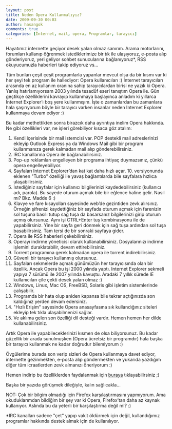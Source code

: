 ```yaml
---
layout: post
title: Neden Opera Kullanmalıyız?
date: 2009-09-30 00:03
author: hasangok
comments: true
categories: [İnternet, mail, opera, Programlar, tarayıcı]
---
```

Hayatımız internette geçiyor desek yalan olmaz sanırım. Arama motorlarını, forumları kullanıp öğrenmek istediklerimize bir tık ile ulaşıyoruz, e-posta alıp gönderiyoruz, yeri  geliyor sohbet sunucularına bağlanıyoruz*, RSS okuyucumuzla haberleri takip ediyoruz vs...

Tüm bunları çeşit çeşit programlarla yapanlar mevcut olsa da bir kısmı var ki her şeyi tek program ile hallediyor: Opera kullanıcıları :) İnternet tarayıcıları arasında en az kullanım oranına sahip tarayıcılardan birisi ne yazık ki Opera. Yanlış hatırlamıyorsam 2003 yılında tesadüf eseri tanıştım Opera ile. Gün geçtikçe özelliklerini kavrayıp kullanmaya başlayınca anladım ki yıllarca Internet Explorer’ı boş yere kullanmışım. İşte o zamanlardan bu zamanlara hala şaşırıyorum böyle bir tarayıcı varken insanlar neden Internet Explorer kullanmaya devam ediyor :)

Bu kadar methettikten sonra birazcık daha ayrıntıya inelim Opera hakkında. Ne gibi özellikleri var, ne işleri görebiliyor kısaca göz atalım:

1. Kendi içerisinde bir mail istemcisi var. POP destekli mail adreslerinizi ekleyip Outlook Express ya da Windows Mail gibi bir program kullanmanıza gerek kalmadan mail alıp gönderebilirsiniz.
2. IRC kanallarına Opera ile bağlanabilirsiniz.
3. Pop-up reklamları engelleyen bir programa ihtiyaç duymazsınız, çünkü opera engelleyebiliyor.
4. Sayfaları Internet Explorer’dan kat kat daha hızlı açar. 10. versiyonunda eklenen "Turbo" özelliği ile yavaş bağlantılarda bile sayfalara hızlıca ulaşabilirsiniz.
5. İstediğiniz sayfalar için kullanıcı bilgilerinizi kaydedebilirsiniz (kullanıcı adı, parola). Bu sayede oturum açmak bile bir eğlence haline gelir. Nasıl mı? Bkz. Madde 6 :)
6. Klavye ve fare kısayolları sayesinde web’de gezintiden zevk alırsınız. Örneğin şifrenizi kaydettiğiniz bir sayfada oturum açmak için farenizin sol tuşuna basılı tutup sağ tuşa da basarsanız bilgilerinizi girip oturum açmış olursunuz. Aynı işi CTRL+Enter tuş kombinasyonu ile de yapabilirsiniz. Yine bir sayfa geri dönmek için sağ tuşa ardından sol tuşa basabilirsiniz. Tam tersi de bir sonraki sayfaya gider.
7. Opera ile RSS haberleri çekebilirsiniz.
8. Operayı indirme yöneticisi olarak kullanabilirsiniz. Dosyalarınızı indirme işlemini duraklatabilir, devam ettirebilirsiniz.
9. Torrent programına gerek kalmadan opera ile torrent indirebilirsiniz.
10. Güvenli bir tarayıcı kullanmış olursunuz.
11. Sayfaları sekmelerde açmak günümüzün her tarayıcısında olan bir özellik. Ancak Opera bu işi 2000 yılında yaptı. Internet Explorer sekmeli yapıya 7 sürümü ile 2007 yılında kavuştu. Aradaki 7 yıllık sürede IE kullanıcıları çile çekti desek yalan olmaz :)
12. Windows, Linux, Mac OS, FreeBSD, Solaris gibi işletim sistemlerinde çalışabilir.
13. Programda bir hata olup aniden kapansa bile tekrar açtığınızda son kaldığınız yerden devam edersiniz.
14. "Hızlı Erişim" sayesinde Opera anasayfasına sık kullandığınız siteleri ekleyip tek tıkla ulaşabilmenizi sağlar.
15. Ve aklıma gelen son özelliği dil desteği vardır. Hemen hemen her dilde kullanabilirsiniz.

Artık Opera ile yapabileceklerinizi kısmen de olsa biliyorsunuz. Bu kadar güzellik bir arada sunulmuşken (Opera ücretsiz bir programdır) hala başka bir tarayıcı kullanmak ne kadar doğrudur bilemiyorum :)

Övgülerime burada son verip sizleri de Opera kullanmaya davet ediyor, internette gezinmekten, e-posta alıp göndermekten ve yukarıda yazdığım diğer tüm icraatlerden zevk almanızı öneriyorum :)

Hemen indirip bu özelliklerden faydalanmak için [buraya](http://www.opera.com/download/) tıklayabilirsiniz ;)

Başka bir yazıda görüşmek dileğiyle, kalın sağlıcakla...

NOT: Çok bir bilgim olmadığı için Firefox karşılaştırmasını yapmıyorum. Ama okuduklarımdan bildiğim bir şey var ki Opera, Firefox’tan daha az kaynak kullanıyor. Aslında bu da yeterli bir karşılaştırma değil mi? :)

*IRC kanalları sadece "çet" yapıp vakit öldürmek için değil, kullandığımız programlar hakkında destek almak için de kullanılıyor.
